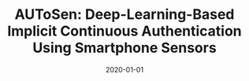 ---
title: "AUToSen: Deep-Learning-Based Implicit Continuous Authentication Using Smartphone Sensors"
collection: publications
permalink: /publication/2020-01-01-AUToSen-Deep-Learning-Based-Implicit-Continuous-Authentication-Using-Smartphone-Sensors
date: 2020-01-01
venue: 'IEEE Internet Things J.'
paperurl: 'https://doi.org/10.1109/JIOT.2020.2975779'
citation: ' Mohammed Abuhamad,  Tamer AbuHmed,  David Mohaisen,  DaeHun Nyang, &quot;AUToSen: Deep-Learning-Based Implicit Continuous Authentication Using Smartphone Sensors.&quot; IEEE Internet Things J., 2020.'
---